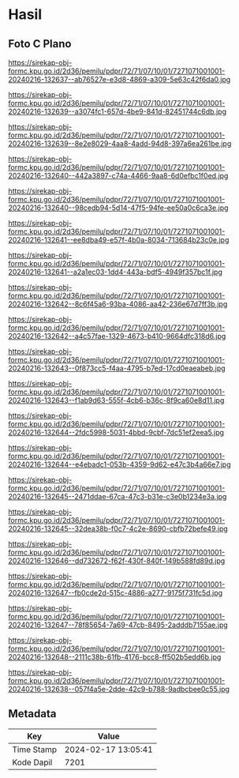 # Hasil

## Foto C Plano

https://sirekap-obj-formc.kpu.go.id/2d36/pemilu/pdpr/72/71/07/10/01/7271071001001-20240216-132637--ab76527e-e3d8-4869-a309-5e63c42f6da0.jpg

https://sirekap-obj-formc.kpu.go.id/2d36/pemilu/pdpr/72/71/07/10/01/7271071001001-20240216-132639--a3074fc1-657d-4be9-841d-82451744c6db.jpg

https://sirekap-obj-formc.kpu.go.id/2d36/pemilu/pdpr/72/71/07/10/01/7271071001001-20240216-132639--8e2e8029-4aa8-4add-94d8-397a6ea261be.jpg

https://sirekap-obj-formc.kpu.go.id/2d36/pemilu/pdpr/72/71/07/10/01/7271071001001-20240216-132640--442a3897-c74a-4466-9aa8-6d0efbc1f0ed.jpg

https://sirekap-obj-formc.kpu.go.id/2d36/pemilu/pdpr/72/71/07/10/01/7271071001001-20240216-132640--98cedb94-5d14-47f5-94fe-ee50a0c6ca3e.jpg

https://sirekap-obj-formc.kpu.go.id/2d36/pemilu/pdpr/72/71/07/10/01/7271071001001-20240216-132641--ee8dba49-e57f-4b0a-8034-713684b23c0e.jpg

https://sirekap-obj-formc.kpu.go.id/2d36/pemilu/pdpr/72/71/07/10/01/7271071001001-20240216-132641--a2a1ec03-1dd4-443a-bdf5-4949f357bc1f.jpg

https://sirekap-obj-formc.kpu.go.id/2d36/pemilu/pdpr/72/71/07/10/01/7271071001001-20240216-132642--8c6f45a6-93ba-4086-aa42-236e67d7ff3b.jpg

https://sirekap-obj-formc.kpu.go.id/2d36/pemilu/pdpr/72/71/07/10/01/7271071001001-20240216-132642--a4c57fae-1329-4673-b410-9664dfc318d6.jpg

https://sirekap-obj-formc.kpu.go.id/2d36/pemilu/pdpr/72/71/07/10/01/7271071001001-20240216-132643--0f873cc5-f4aa-4795-b7ed-17cd0eaeabeb.jpg

https://sirekap-obj-formc.kpu.go.id/2d36/pemilu/pdpr/72/71/07/10/01/7271071001001-20240216-132643--f1ab9d63-555f-4cb6-b36c-8f9ca60e8d11.jpg

https://sirekap-obj-formc.kpu.go.id/2d36/pemilu/pdpr/72/71/07/10/01/7271071001001-20240216-132644--2fdc5998-5031-4bbd-9cbf-7dc51ef2eea5.jpg

https://sirekap-obj-formc.kpu.go.id/2d36/pemilu/pdpr/72/71/07/10/01/7271071001001-20240216-132644--e4ebadc1-053b-4359-9d62-e47c3b4a66e7.jpg

https://sirekap-obj-formc.kpu.go.id/2d36/pemilu/pdpr/72/71/07/10/01/7271071001001-20240216-132645--2471ddae-67ca-47c3-b31e-c3e0b1234e3a.jpg

https://sirekap-obj-formc.kpu.go.id/2d36/pemilu/pdpr/72/71/07/10/01/7271071001001-20240216-132645--32dea38b-f0c7-4c2e-8690-cbfb72befe49.jpg

https://sirekap-obj-formc.kpu.go.id/2d36/pemilu/pdpr/72/71/07/10/01/7271071001001-20240216-132646--dd732672-f62f-430f-840f-149b588fd89d.jpg

https://sirekap-obj-formc.kpu.go.id/2d36/pemilu/pdpr/72/71/07/10/01/7271071001001-20240216-132647--fb0cde2d-515c-4886-a277-9175f731fc5d.jpg

https://sirekap-obj-formc.kpu.go.id/2d36/pemilu/pdpr/72/71/07/10/01/7271071001001-20240216-132647--78f85654-7a69-47cb-8495-2adddb7155ae.jpg

https://sirekap-obj-formc.kpu.go.id/2d36/pemilu/pdpr/72/71/07/10/01/7271071001001-20240216-132648--2111c38b-61fb-4176-bcc8-ff502b5edd6b.jpg

https://sirekap-obj-formc.kpu.go.id/2d36/pemilu/pdpr/72/71/07/10/01/7271071001001-20240216-132638--057f4a5e-2dde-42c9-b788-9adbcbee0c55.jpg


## Metadata

| Key        | Value               |
| ---------- | ------------------- |
| Time Stamp | 2024-02-17 13:05:41 |
| Kode Dapil | 7201                |



